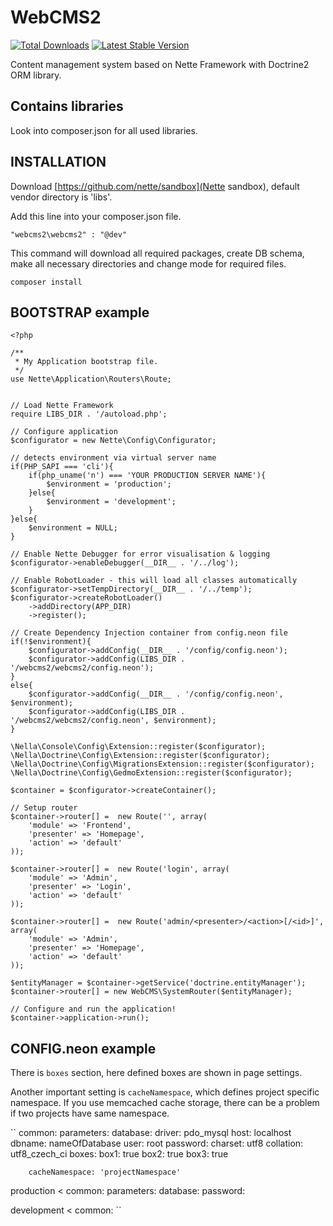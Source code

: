 WebCMS2
=======

[![Total Downloads](https://poser.pugx.org/webcms2/webcms2/downloads.png)](https://packagist.org/packages/webcms2/webcms2)
[![Latest Stable Version](https://poser.pugx.org/webcms2/webcms2/v/stable.png)](https://github.com/ufik/WebCMS2/releases)

Content management system based on Nette Framework with Doctrine2 ORM library.

Contains libraries
------------------

Look into composer.json for all used libraries.

INSTALLATION
------------

Download [https://github.com/nette/sandbox](Nette sandbox), default vendor directory is 'libs'.

Add this line into your composer.json file.

```
"webcms2\webcms2" : "@dev"
```

This command will download all required packages, create DB schema, make all necessary directories and change mode for required files.

```
composer install
```

BOOTSTRAP example
--

```
<?php

/**
 * My Application bootstrap file.
 */
use Nette\Application\Routers\Route;


// Load Nette Framework
require LIBS_DIR . '/autoload.php';

// Configure application
$configurator = new Nette\Config\Configurator;

// detects environment via virtual server name
if(PHP_SAPI === 'cli'){
	if(php_uname('n') === 'YOUR PRODUCTION SERVER NAME'){
		$environment = 'production';
	}else{
		$environment = 'development';
	}
}else{
	$environment = NULL;
}

// Enable Nette Debugger for error visualisation & logging
$configurator->enableDebugger(__DIR__ . '/../log');

// Enable RobotLoader - this will load all classes automatically
$configurator->setTempDirectory(__DIR__ . '/../temp');
$configurator->createRobotLoader()
	->addDirectory(APP_DIR)
	->register();

// Create Dependency Injection container from config.neon file
if(!$environment){
	$configurator->addConfig(__DIR__ . '/config/config.neon');
	$configurator->addConfig(LIBS_DIR . '/webcms2/webcms2/config.neon');
}
else{
	$configurator->addConfig(__DIR__ . '/config/config.neon', $environment);
	$configurator->addConfig(LIBS_DIR . '/webcms2/webcms2/config.neon', $environment);
}

\Nella\Console\Config\Extension::register($configurator);
\Nella\Doctrine\Config\Extension::register($configurator);
\Nella\Doctrine\Config\MigrationsExtension::register($configurator);
\Nella\Doctrine\Config\GedmoExtension::register($configurator);

$container = $configurator->createContainer();

// Setup router
$container->router[] =  new Route('', array(
	'module' => 'Frontend',
	'presenter' => 'Homepage',
	'action' => 'default'
));

$container->router[] =  new Route('login', array(
	'module' => 'Admin',
	'presenter' => 'Login',
	'action' => 'default'
));

$container->router[] =  new Route('admin/<presenter>/<action>[/<id>]', array(
	'module' => 'Admin',
	'presenter' => 'Homepage',
	'action' => 'default'
));

$entityManager = $container->getService('doctrine.entityManager');
$container->router[] = new WebCMS\SystemRouter($entityManager);

// Configure and run the application!
$container->application->run();
```

CONFIG.neon example
--

There is `boxes` section, here defined boxes are shown in page settings.

Another important setting is `cacheNamespace`, which defines project specific namespace. If you use memcached cache storage, there can be a problem if two projects have same namespace.

``
common:
	parameters:
		database:
			driver: pdo_mysql
			host: localhost
			dbname: nameOfDatabase
			user: root
			password:
			charset: utf8
			collation: utf8_czech_ci
		boxes:
			box1: true
			box2: true
			box3: true

		cacheNamespace: 'projectNamespace'

production < common:
	parameters:
		database:
			password: 

development < common:
``


